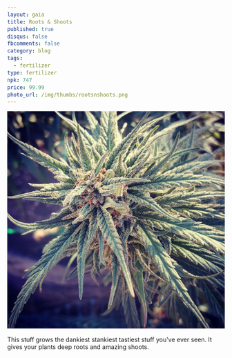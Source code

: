 ```yaml
---
layout: gaia
title: Roots & Shoots
published: true
disqus: false
fbcomments: false
category: blog
tags:
  - fertilizer
type: fertilizer
npk: 747
price: 99.99
photo_url: /img/thumbs/rootsnshoots.png
---
```


<img src="/img/bigfoot.jpg" width="850" alt="Overhead Shot">

This stuff grows the dankiest stankiest tastiest stuff you've ever seen.
It gives your plants deep roots and amazing shoots.
